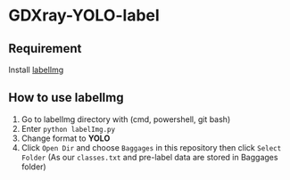 # GDXray-YOLO-label

## Requirement

Install [labelImg](https://github.com/heartexlabs/labelImg)

## How to use labelImg

1. Go to labelImg directory with (cmd, powershell, git bash)
2. Enter `python labelImg.py`
3. Change format to **YOLO**
4. Click `Open Dir` and choose `Baggages` in this repository then click `Select Folder` (As our `classes.txt` and pre-label data are stored in Baggages folder)
